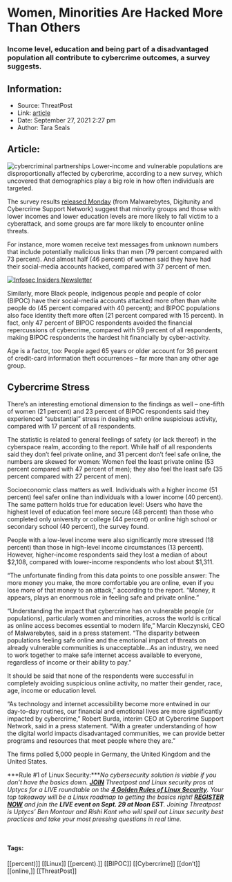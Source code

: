 # Women, Minorities Are Hacked More Than Others
### Income level, education and being part of a disadvantaged population all contribute to cybercrime outcomes, a survey suggests.

## Information:
+ Source: ThreatPost
+ Link: [article](https://kasperskycontenthub.com/threatpost-global/?p=175038)
+ Date: September 27, 2021  2:27 pm
+ Author: Tara Seals


## Article:
![cybercriminal partnerships](https://media.threatpost.com/wp-content/uploads/sites/103/2021/02/25134709/cybercrime-partnerships.jpg)
Lower-income and vulnerable populations are disproportionally affected by cybercrime, according to a new survey, which uncovered that demographics play a big role in how often individuals are targeted.


The survey results [released Monday](https://www.malwarebytes.com/resources/2021-demographics-of-cybercrime) (from Malwarebytes, Digitunity and Cybercrime Support Network) suggest that minority groups and those with lower incomes and lower education levels are more likely to fall victim to a cyberattack, and some groups are far more likely to encounter online threats.


For instance, more women receive text messages from unknown numbers that include potentially malicious links than men (79 percent compared with 73 percent). And almost half (46 percent) of women said they have had their social-media accounts hacked, compared with 37 percent of men.


[![Infosec Insiders Newsletter](https://media.threatpost.com/wp-content/uploads/sites/103/2021/07/10165815/infosec_insiders_in_article_promo.png)](https://threatpost.com/infosec-insider-subscription-page/?utm_source=ART&utm_medium=ART&utm_campaign=InfosecInsiders_Newsletter_Promo/)


Similarly, more Black people, indigenous people and people of color (BIPOC) have their social-media accounts attacked more often than white people do (45 percent compared with 40 percent); and BIPOC populations also face identity theft more often (21 percent compared with 15 percent). In fact, only 47 percent of BIPOC respondents avoided the financial repercussions of cybercrime, compared with 59 percent of all respondents, making BIPOC respondents the hardest hit financially by cyber-activity.


Age is a factor, too: People aged 65 years or older account for 36 percent of credit-card information theft occurrences – far more than any other age group.


**Cybercrime Stress**
---------------------


There’s an interesting emotional dimension to the findings as well – one-fifth of women (21 percent) and 23 percent of BIPOC respondents said they experienced “substantial” stress in dealing with online suspicious activity, compared with 17 percent of all respondents.


The statistic is related to general feelings of safety (or lack thereof) in the cyberspace realm, according to the report. While half of all respondents said they don’t feel private online, and 31 percent don’t feel safe online, the numbers are skewed for women: Women feel the least private online (53 percent compared with 47 percent of men); they also feel the least safe (35 percent compared with 27 percent of men).


Socioeconomic class matters as well. Individuals with a higher income (51 percent) feel safer online than individuals with a lower income (40 percent). The same pattern holds true for education level: Users who have the highest level of education feel more secure (48 percent) than those who completed only university or college (44 percent) or online high school or secondary school (40 percent), the survey found.


People with a low-level income were also significantly more stressed (18 percent) than those in high-level income circumstances (13 percent). However, higher-income respondents said they lost a median of about $2,108, compared with lower-income respondents who lost about $1,311.


“The unfortunate finding from this data points to one possible answer: The more money you make, the more comfortable you are online, even if you lose more of that money to an attack,” according to the report. “Money, it appears, plays an enormous role in feeling safe and private online.”


“Understanding the impact that cybercrime has on vulnerable people (or populations), particularly women and minorities, across the world is critical as online access becomes essential to modern life,” Marcin Kleczynski, CEO of Malwarebytes, said in a press statement. “The disparity between populations feeling safe online and the emotional impact of threats on already vulnerable communities is unacceptable…As an industry, we need to work together to make safe internet access available to everyone, regardless of income or their ability to pay.”


It should be said that none of the respondents were successful in completely avoiding suspicious online activity, no matter their gender, race, age, income or education level.


“As technology and internet accessibility become more entwined in our day-to-day routines, our financial and emotional lives are more significantly impacted by cybercrime,” Robert Burda, interim CEO at Cybercrime Support Network, said in a press statement. “With a greater understanding of how the digital world impacts disadvantaged communities, we can provide better programs and resources that meet people where they are.”


The firms polled 5,000 people in Germany, the United Kingdom and the United States.


***Rule #1 of Linux Security:****No cybersecurity solution is viable if you don’t have the basics down. [**JOIN**](https://threatpost.com/webinars/4-golden-rules-linux-security/?utm_source=ART&utm_medium=ART&utm_campaign=September_Uptycs_Webinar) Threatpost and Linux security pros at Uptycs for a LIVE roundtable on the [**4 Golden Rules of Linux Security**](https://threatpost.com/webinars/4-golden-rules-linux-security/?utm_source=ART&utm_medium=ART&utm_campaign=September_Uptycs_Webinar). Your top takeaway will be a Linux roadmap to getting the basics right! [**REGISTER NOW**](https://threatpost.com/webinars/4-golden-rules-linux-security/?utm_source=ART&utm_medium=ART&utm_campaign=September_Uptycs_Webinar) and join the **LIVE event on Sept. 29 at Noon EST**. Joining Threatpost is Uptycs’ Ben Montour and Rishi Kant who will spell out Linux security best practices and take your most pressing questions in real time.*


 




#### Tags:
[[percent)]] [[Linux]] [[percent).]] [[BIPOC]] [[Cybercrime]] [[don’t]] [[online,]] [[ThreatPost]]
